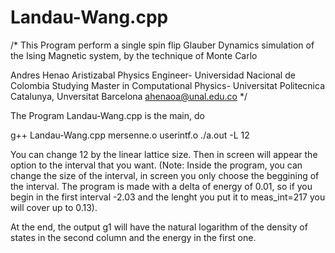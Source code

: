 # Landau-Wang.cpp
/*
This Program perform a single spin flip Glauber Dynamics simulation of the Ising
Magnetic system, by the technique of Monte Carlo

Andres Henao Aristizabal
Physics Engineer- Universidad Nacional de Colombia
Studying Master in Computational Physics- Universitat Politecnica Catalunya, Unversitat Barcelona
ahenaoa@unal.edu.co 
*/


The Program Landau-Wang.cpp is the main, do

g++ Landau-Wang.cpp mersenne.o userintf.o 
./a.out -L 12 

You can change 12 by the linear lattice size.
Then in screen will appear the option to the interval that you want. (Note: Inside the program, you can change the size of the interval, in screen you only choose the beggining of the interval. The program is made with a delta of energy of 0.01, so if you begin in the first interval -2.03 and the lenght you put it to meas_int=217 you will cover up to 0.13).

At the end, the output g1 will have the natural logarithm of the density of states in the second column and the energy in the first one.

